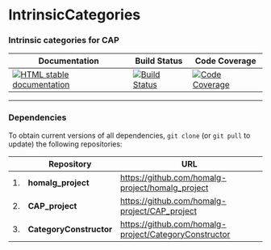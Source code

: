 <!-- BEGIN HEADER -->
# IntrinsicCategories

### Intrinsic categories for CAP

| Documentation | Build Status | Code Coverage |
| ------------- | ------------ | ------------- |
| [![HTML stable documentation][docs-img]][docs-url] | [![Build Status][tests-img]][tests-url] | [![Code Coverage][codecov-img]][codecov-url] |

<!-- END HEADER -->
<!-- BEGIN FOOTER -->
---

### Dependencies

To obtain current versions of all dependencies, `git clone` (or `git pull` to update) the following repositories:

|    | Repository | URL |
|--- | ---------- | --- |
| 1. | **homalg_project** | https://github.com/homalg-project/homalg_project |
| 2. | **CAP_project** | https://github.com/homalg-project/CAP_project |
| 3. | **CategoryConstructor** | https://github.com/homalg-project/CategoryConstructor |


[docs-img]: https://img.shields.io/badge/HTML-stable-blue.svg
[docs-url]: https://homalg-project.github.io/IntrinsicCategories/doc/chap0_mj.html

[tests-img]: https://github.com/homalg-project/IntrinsicCategories/workflows/Tests/badge.svg?branch=master
[tests-url]: https://github.com/homalg-project/IntrinsicCategories/actions?query=workflow%3ATests+branch%3Amaster

[codecov-img]: https://codecov.io/gh/homalg-project/IntrinsicCategories/branch/master/graph/badge.svg
[codecov-url]: https://codecov.io/gh/homalg-project/IntrinsicCategories
<!-- END FOOTER -->